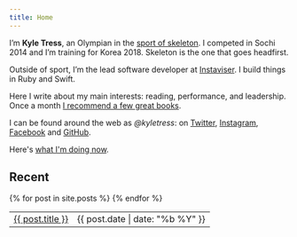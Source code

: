 ```yaml
---
title: Home
---
```


I’m **Kyle Tress**, an Olympian in the [sport of skeleton](/skeleton). I competed in Sochi 2014 and I’m training for Korea 2018. Skeleton is the one that goes headfirst. 

Outside of sport, I’m the lead software developer at [Instaviser](http://www.instaviser.com). I build things in Ruby and Swift.

Here I write about my main interests: reading, performance, and leadership. Once a month [I recommend a few great books](/newsletter). 

I can be found around the web as *@kyletress*: on [Twitter](https://www.twitter.com/kyletress), [Instagram](https://www.instagram.com/kyletress), [Facebook](https://www.facebook.com/kyletressskeleton) and [GitHub](https://www.github.com/kyletress). 

Here's [what I'm doing now](/now). 

  <h2>Recent</h2>
  <table>
    {% for post in site.posts %}
      <tr>
        <td><a href="{{ post.url | prepend: site.baseurl }}">{{ post.title }}</a></td>
        <td class="subtle">{{ post.date | date: "%b %Y" }}</td>
      </tr>
    {% endfor %}
  </table>
